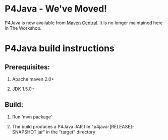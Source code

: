 # P4Java - We've Moved!

P4Java is now available from [Maven Central](https://repo1.maven.org/maven2/com/perforce/p4java/).  It is no longer maintained here in The Workshop.

# P4Java build instructions

## Prerequisites:

1. Apache maven 2.0+

2. JDK 1.5.0+

## Build:

1. Run 'mvn package'

2. The build produces a P4Java JAR file "p4java-[RELEASE]-SNAPSHOT.jar" in the "target" directory


